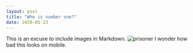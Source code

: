 ```yaml
---
layout: post
title: "Who is number one?"
date: 2020-05-23
---
```


This is an excuse to include images in Markdown.
![prisoner](/media/the_prisoner.png "Be seeing you.")
I wonder how bad this looks on mobile.
